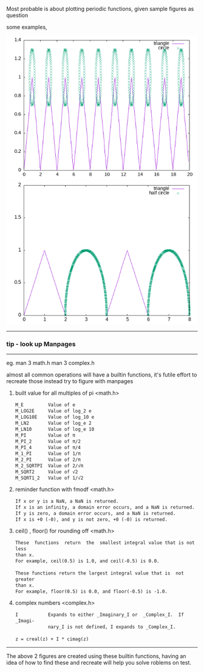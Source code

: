 Most probable is about plotting periodic functions, given sample figures as question

some examples,

![figure1](sample1/period1.png)
![figure1](sample2/period2.png)

------------------------------------------------------------------------
### tip - look up Manpages
------------------------------------------------------------------------

eg. man 3 math.h
    man 3 complex.h

almost all common operations will have a builtin functions, it's
futile effort to recreate those instead try to figure with manpages

1. built value for all multiples of pi  <math.h> 

       M_E         Value of e
       M_LOG2E     Value of log_2 e
       M_LOG10E    Value of log_10 e
       M_LN2       Value of log_e 2
       M_LN10      Value of log_e 10
       M_PI        Value of π
       M_PI_2      Value of π/2
       M_PI_4      Value of π/4
       M_1_PI      Value of 1/π
       M_2_PI      Value of 2/π
       M_2_SQRTPI  Value of 2/√π
       M_SQRT2     Value of √2
       M_SQRT1_2   Value of 1/√2

2. reminder function with fmodf         <math.h>

       If x or y is a NaN, a NaN is returned.
       If x is an infinity, a domain error occurs, and a NaN is returned.
       If y is zero, a domain error occurs, and a NaN is returned.
       If x is +0 (-0), and y is not zero, +0 (-0) is returned.

3. ceil() , floor() for rounding off    <math.h>

       These  functions  return  the  smallest integral value that is not less
       than x.
       For example, ceil(0.5) is 1.0, and ceil(-0.5) is 0.0.

       These functions return the largest integral value that is  not  greater
       than x.
       For example, floor(0.5) is 0.0, and floor(-0.5) is -1.0.


4. complex numbers                      <complex.h>


       I           Expands to either _Imaginary_I or  _Complex_I.  If  _Imagi‐
                   nary_I is not defined, I expands to _Complex_I.

       z = creal(z) + I * cimag(z)


----------------------------------------------------------------------------


The above 2 figures are created using these builtin functions, having
an idea of how to find these and recreate will help you solve roblems 
on test. 
